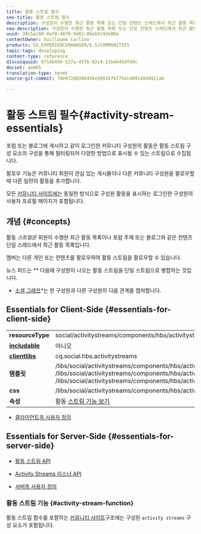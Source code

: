 ```yaml
---
title: 활동 스트림 필수
seo-title: 활동 스트림 필수
description: 구성원이 수행한 최근 활동 목록 또는 단일 컨텐츠 스레드에서 최근 활동 목록
seo-description: 구성원이 수행한 최근 활동 목록 또는 단일 컨텐츠 스레드에서 최근 활동 목록
uuid: 30c5ac08-0af0-4670-9d81-0beb5c93e00a
contentOwner: Guillaume Carlino
products: SG_EXPERIENCEMANAGER/6.5/COMMUNITIES
topic-tags: developing
content-type: reference
discoiquuid: 8714b456-527a-457b-82c4-21bd445dfd9c
docset: aem65
translation-type: tm+mt
source-git-commit: 70e6f2d8366456e5091b7b775dc40914948921ab

---
```



# 활동 스트림 필수{#activity-stream-essentials}

포럼 또는 블로그에 게시하고 같이 로그인한 커뮤니티 구성원의 활동은 활동 스트림 구성 요소의 구성을 통해 필터링되어 다양한 방법으로 표시될 수 있는 스트림으로 수집됩니다.

팔로우 기능은 커뮤니티 회원이 관심 있는 게시물이나 다른 커뮤니티 구성원을 팔로우할 때 다른 일련의 활동을 추가합니다.

모든 [커뮤니티 사이트에는](/help/communities/overview.md#communitiessites) 동일한 방식으로 구성원 활동을 표시하는 로그인한 구성원의 사용자 프로필 페이지가 포함됩니다.

##  개념 {#concepts}

활동 *스트림은* 회원이 수행한 최근 활동 목록이나 포럼 주제 또는 블로그와 같은 컨텐츠 단일 스레드에서 최근 활동 목록입니다.

멤버는 다른 개인 또는 컨텐츠를 팔로우하여 활동 스트림을 팔로우할 수 있습니다.

뉴스 피드는 ** 다음에 구성원이 나오는 활동 스트림을 단일 스트림으로 병합하는 것입니다.

* [소셜 그래프](/help/communities/essentials-socialgraph.md)*는 한 구성원과 다른 구성원의 다음 관계를 캡처합니다.

## Essentials for Client-Side {#essentials-for-client-side}

<table>
 <tbody>
  <tr>
   <td> <strong>resourceType</strong></td>
   <td>social/activitystreams/components/hbs/activitystreams</td>
  </tr>
  <tr>
   <td> <a href="/help/communities/scf.md#add-or-include-a-communities-component"><strong>includable</strong></a></td>
   <td>아니오</td>
  </tr>
  <tr>
   <td> <a href="/help/communities/clientlibs.md"><strong>clientlibs</strong></a></td>
   <td>cq.social.hbs.activitystreams</td>
  </tr>
  <tr>
   <td> <strong>템플릿</strong></td>
   <td> /libs/social/activitystreams/components/hbs/activitystreams/activitystreams.hbs<br /> /libs/social/activitystreams/components/hbs/activitystreams/activity/activity-title.hbs<br /> /libs/social/activitystreams/components/hbs/activitystreams/activity/activity.hbs</td>
  </tr>
  <tr>
   <td> <strong>css</strong></td>
   <td> /libs/social/activitystreams/components/hbs/activitystreams/clientlibs/activitystreams.css</td>
  </tr>
  <tr>
   <td><strong> 속성</strong></td>
   <td>활동 <a href="/help/communities/activities.md">스트림 기능 보기</a></td>
  </tr>
 </tbody>
</table>

* [클라이언트측 사용자 정의](/help/communities/client-customize.md)

## Essentials for Server-Side {#essentials-for-server-side}

* [활동 스트림 API](https://helpx.adobe.com/experience-manager/6-5/sites/developing/using/reference-materials/javadoc/com/adobe/cq/social/activitystreams/api/package-frame.html)

* [Activity Streams 리스너 API](https://helpx.adobe.com/experience-manager/6-5/sites/developing/using/reference-materials/javadoc/com/adobe/cq/social/activitystreams/listener/api/package-frame.html)

* [서버측 사용자 정의](/help/communities/server-customize.md)

### 활동 스트림 기능 {#activity-stream-function}

활동 스트림 함수를 포함하는 [커뮤니티 사이트](/help/communities/functions.md#activity-stream-function)구조에는 구성된 `activity streams` 구성 요소가 포함됩니다.
